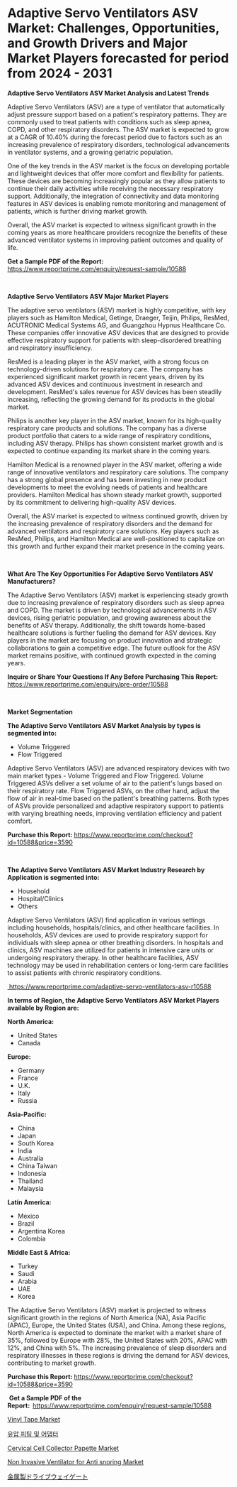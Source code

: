 <p><h1>Adaptive Servo Ventilators ASV Market: Challenges, Opportunities, and Growth Drivers and Major Market Players forecasted for period from 2024 - 2031</h1></p><p><strong>Adaptive Servo Ventilators ASV Market Analysis and Latest Trends</strong></p>
<p><p>Adaptive Servo Ventilators (ASV) are a type of ventilator that automatically adjust pressure support based on a patient's respiratory patterns. They are commonly used to treat patients with conditions such as sleep apnea, COPD, and other respiratory disorders. The ASV market is expected to grow at a CAGR of 10.40% during the forecast period due to factors such as an increasing prevalence of respiratory disorders, technological advancements in ventilator systems, and a growing geriatric population.</p><p>One of the key trends in the ASV market is the focus on developing portable and lightweight devices that offer more comfort and flexibility for patients. These devices are becoming increasingly popular as they allow patients to continue their daily activities while receiving the necessary respiratory support. Additionally, the integration of connectivity and data monitoring features in ASV devices is enabling remote monitoring and management of patients, which is further driving market growth.</p><p>Overall, the ASV market is expected to witness significant growth in the coming years as more healthcare providers recognize the benefits of these advanced ventilator systems in improving patient outcomes and quality of life.</p></p>
<p><strong>Get a Sample PDF of the Report:&nbsp;</strong> <a href="https://www.reportprime.com/enquiry/request-sample/10588">https://www.reportprime.com/enquiry/request-sample/10588</a></p>
<p>&nbsp;</p>
<p><strong>Adaptive Servo Ventilators ASV Major Market Players</strong></p>
<p><p>The adaptive servo ventilators (ASV) market is highly competitive, with key players such as Hamilton Medical, Getinge, Draeger, Teijin, Philips, ResMed, ACUTRONIC Medical Systems AG, and Guangzhou Hypnus Healthcare Co. These companies offer innovative ASV devices that are designed to provide effective respiratory support for patients with sleep-disordered breathing and respiratory insufficiency.</p><p>ResMed is a leading player in the ASV market, with a strong focus on technology-driven solutions for respiratory care. The company has experienced significant market growth in recent years, driven by its advanced ASV devices and continuous investment in research and development. ResMed's sales revenue for ASV devices has been steadily increasing, reflecting the growing demand for its products in the global market.</p><p>Philips is another key player in the ASV market, known for its high-quality respiratory care products and solutions. The company has a diverse product portfolio that caters to a wide range of respiratory conditions, including ASV therapy. Philips has shown consistent market growth and is expected to continue expanding its market share in the coming years.</p><p>Hamilton Medical is a renowned player in the ASV market, offering a wide range of innovative ventilators and respiratory care solutions. The company has a strong global presence and has been investing in new product developments to meet the evolving needs of patients and healthcare providers. Hamilton Medical has shown steady market growth, supported by its commitment to delivering high-quality ASV devices.</p><p>Overall, the ASV market is expected to witness continued growth, driven by the increasing prevalence of respiratory disorders and the demand for advanced ventilators and respiratory care solutions. Key players such as ResMed, Philips, and Hamilton Medical are well-positioned to capitalize on this growth and further expand their market presence in the coming years.</p></p>
<p>&nbsp;</p>
<p><strong>What Are The Key Opportunities For Adaptive Servo Ventilators ASV Manufacturers?</strong></p>
<p><p>The Adaptive Servo Ventilators (ASV) market is experiencing steady growth due to increasing prevalence of respiratory disorders such as sleep apnea and COPD. The market is driven by technological advancements in ASV devices, rising geriatric population, and growing awareness about the benefits of ASV therapy. Additionally, the shift towards home-based healthcare solutions is further fueling the demand for ASV devices. Key players in the market are focusing on product innovation and strategic collaborations to gain a competitive edge. The future outlook for the ASV market remains positive, with continued growth expected in the coming years.</p></p>
<p><strong>Inquire or Share Your Questions If Any Before Purchasing This Report:</strong> <a href="https://www.reportprime.com/enquiry/pre-order/10588">https://www.reportprime.com/enquiry/pre-order/10588</a></p>
<p>&nbsp;</p>
<p><strong>Market Segmentation</strong></p>
<p><strong>The Adaptive Servo Ventilators ASV Market Analysis by types is segmented into:</strong></p>
<p><ul><li>Volume Triggered</li><li>Flow Triggered</li></ul></p>
<p><p>Adaptive Servo Ventilators (ASV) are advanced respiratory devices with two main market types - Volume Triggered and Flow Triggered. Volume Triggered ASVs deliver a set volume of air to the patient's lungs based on their respiratory rate. Flow Triggered ASVs, on the other hand, adjust the flow of air in real-time based on the patient's breathing patterns. Both types of ASVs provide personalized and adaptive respiratory support to patients with varying breathing needs, improving ventilation efficiency and patient comfort.</p></p>
<p><strong>Purchase this Report:&nbsp;</strong><a href="https://www.reportprime.com/checkout?id=10588&price=3590">https://www.reportprime.com/checkout?id=10588&price=3590</a></p>
<p>&nbsp;</p>
<p><strong>The Adaptive Servo Ventilators ASV Market Industry Research by Application is segmented into:</strong></p>
<p><ul><li>Household</li><li>Hospital/Clinics</li><li>Others</li></ul></p>
<p><p>Adaptive Servo Ventilators (ASV) find application in various settings including households, hospitals/clinics, and other healthcare facilities. In households, ASV devices are used to provide respiratory support for individuals with sleep apnea or other breathing disorders. In hospitals and clinics, ASV machines are utilized for patients in intensive care units or undergoing respiratory therapy. In other healthcare facilities, ASV technology may be used in rehabilitation centers or long-term care facilities to assist patients with chronic respiratory conditions.</p></p>
<p><a href="https://www.reportprime.com/adaptive-servo-ventilators-asv-r10588">&nbsp;https://www.reportprime.com/adaptive-servo-ventilators-asv-r10588</a></p>
<p><strong>In terms of Region, the Adaptive Servo Ventilators ASV Market Players available by Region are:</strong></p>
<p>
    <p> <strong> North America: </strong>
        <ul>
            <li>United States</li>
            <li>Canada</li>
        </ul>
        </p> 
    <p> <strong> Europe: </strong>
        <ul>
            <li>Germany</li>
            <li>France</li>
            <li>U.K.</li>
            <li>Italy</li>
            <li>Russia</li>
        </ul>
        </p> 
    <p> <strong> Asia-Pacific: </strong>
        <ul>
            <li>China</li>
            <li>Japan</li>
            <li>South Korea</li>
            <li>India</li>
            <li>Australia</li>
            <li>China Taiwan</li>
            <li>Indonesia</li>
            <li>Thailand</li>
            <li>Malaysia</li>
        </ul>
        </p> 
    <p> <strong> Latin America: </strong>
        <ul>
            <li>Mexico</li>
            <li>Brazil</li>
            <li>Argentina Korea</li>
            <li>Colombia</li>
        </ul>
        </p> 
    <p> <strong> Middle East & Africa: </strong>
        <ul>
            <li>Turkey</li>
            <li>Saudi</li>
            <li>Arabia</li>
            <li>UAE</li>
            <li>Korea</li>
        </ul>
    </p>
    </p>
<p><p>The Adaptive Servo Ventilators (ASV) market is projected to witness significant growth in the regions of North America (NA), Asia Pacific (APAC), Europe, the United States (USA), and China. Among these regions, North America is expected to dominate the market with a market share of 35%, followed by Europe with 28%, the United States with 20%, APAC with 12%, and China with 5%. The increasing prevalence of sleep disorders and respiratory illnesses in these regions is driving the demand for ASV devices, contributing to market growth.</p></p>
<p><strong>Purchase this Report: </strong><a href="https://www.reportprime.com/checkout?id=10588&price=3590">https://www.reportprime.com/checkout?id=10588&price=3590</a></p>
<p>&nbsp;<strong>Get a Sample PDF of the Report:&nbsp;&nbsp;</strong><a href="https://www.reportprime.com/enquiry/request-sample/10588">https://www.reportprime.com/enquiry/request-sample/10588</a></p>
<p><strong></strong></p>
<p><p><a href="https://issuu.com/reportprime-2/docs/vinyl-tape-market-size-2030.pptx">Vinyl Tape Market</a></p><p><a href="https://github.com/idcefvhkdut6/Market-Research-Report-List-1/blob/main/389997321977.md">유압 피팅 및 어댑터</a></p><p><a href="https://github.com/pjcfca/Market-Research-Report-List-2/blob/main/cervical-cell-collector-papette-market.md">Cervical Cell Collector Papette Market</a></p><p><a href="https://github.com/wusalecollins540tpqoz/Market-Research-Report-List-2/blob/main/non-invasive-ventilator-for-anti-snoring-market.md">Non Invasive Ventilator for Anti snoring Market</a></p><p><a href="https://github.com/joaejkdzgyljvo6/Market-Research-Report-List-1/blob/main/776813824092.md">金属製ドライブウェイゲート</a></p></p>